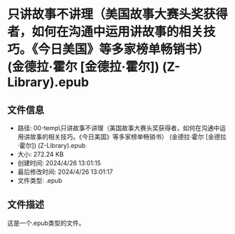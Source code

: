 ﻿# 只讲故事不讲理（美国故事大赛头奖获得者，如何在沟通中运用讲故事的相关技巧。《今日美国》等多家榜单畅销书） (金德拉·霍尔 [金德拉·霍尔]) (Z-Library).epub

## 文件信息
- 路径: 00-temp\只讲故事不讲理（美国故事大赛头奖获得者，如何在沟通中运用讲故事的相关技巧。《今日美国》等多家榜单畅销书） (金德拉·霍尔 [金德拉·霍尔]) (Z-Library).epub
- 大小: 272.24 KB
- 创建时间: 2024/4/26 13:01:15
- 最后修改时间: 2024/4/26 13:01:17
- 文件类型: .epub

## 文件描述
这是一个.epub类型的文件。

